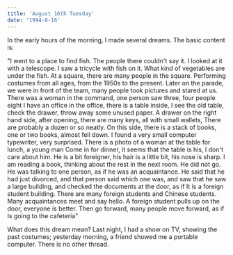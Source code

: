 ```yaml
---
title: 'August 16th Tuesday'
date: '1994-8-16'
---
```


In the early hours of the morning, I made several dreams. The basic content is:

"I went to a place to find fish. The people there couldn't say it. I looked at it with a telescope. I saw a tricycle with fish on it. What kind of vegetables are under the fish. At a square, there are many people in the square. Performing costumes from all ages, from the 1950s to the present. Later on the parade, we were in front of the team, many people took pictures and stared at us. There was a woman in the command, one person saw three, four people eight I have an office in the office, there is a table inside, I see the old table, check the drawer, throw away some unused paper. A drawer on the right hand side, after opening, there are many keys, all with small wallets, There are probably a dozen or so neatly. On this side, there is a stack of books, one or two books, almost fell down. I found a very small computer typewriter, very surprised. There is a photo of a woman at the table for lunch, a young man Come in for dinner, it seems that the table is his, I don't care about him. He is a bit foreigner, his hair is a little bit, his nose is sharp. I am reading a book, thinking about the rest in the next room. He did not go. He was talking to one person, as if he was an acquaintance. He said that he had just divorced, and that person said which one was, and saw that he saw a large building, and checked the documents at the door, as if It is a foreign student building. There are many foreign students and Chinese students. Many acquaintances meet and say hello. A foreign student pulls up on the door, everyone is better. Then go forward, many people move forward, as if Is going to the cafeteria"

What does this dream mean? Last night, I had a show on TV, showing the past costumes; yesterday morning, a friend showed me a portable computer. There is no other thread.

